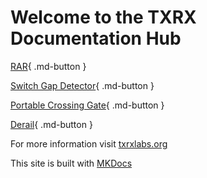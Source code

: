 # Welcome to the TXRX Documentation Hub



[RAR](rar/rar_toc.md){ .md-button }

[Switch Gap Detector](switchgap/switchgap_toc.md){ .md-button }

[Portable Crossing Gate](crossing/crossing_toc.md){ .md-button }

[Derail](derail/derail_toc.md){ .md-button }



For more information visit [txrxlabs.org](https://www.txrxlabs.org)

This site is built with [MKDocs](http://mkdocs.org)
